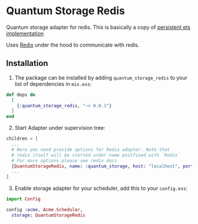 # Quantum Storage Redis

Quantum storage adapter for redis. This is basically a copy of [persistent ets implementation](https://github.com/quantum-elixir/quantum-storage-persistent-ets)

Uses [Redix](https://github.com/whatyouhide/redix) under the hood to communicate with redis.

## Installation

1. The package can be installed by adding `quantum_storage_redis` to your list
of dependencies in `mix.exs`:

```elixir
def deps do
  [
    {:quantum_storage_redis, "~> 0.0.1"}
  ]
end
```

2. Start Adapter under supervision tree:

```elixir
children = [
  ...
  # Here you need provide options for Redix adapter. Note that 
  # redix itself will be started under name postfixed with `Redix`
  # For more options please see redix docs
  {QuantumStorageRedis, name: :quantum_storage, host: "localhost", port: 6379}
  ...
]
```

3. Enable storage adapter for your scheduler, add this to your `config.exs`:

```elixir
import Config

config :acme, Acme.Scheduler,
  storage: QuantumStorageRedis
```
